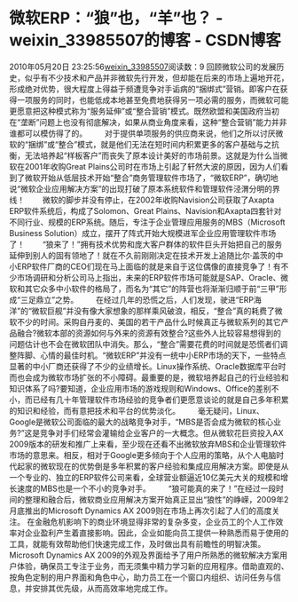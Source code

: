 # 微软ERP：“狼”也，“羊”也？ - weixin_33985507的博客 - CSDN博客
2010年05月20日 23:25:56[weixin_33985507](https://me.csdn.net/weixin_33985507)阅读数：9
回顾微软公司的发展历史，似乎有不少技术和产品并非微软先行开发，但却能在后来的市场上遍地开花，形成绝对优势，很大程度上得益于频遭竞争对手诟病的“捆绑式”营销。即客户在获得一项服务的同时，也能低成本地甚至免费地获得另一项必需的服务，而微软可能更愿意把这种模式称为“服务延伸”或“整合营销”模式。既然欧盟和美国政府当初在“垄断”问题上也没有彻底解决，如果从商业角度来看，这种“整合营销”能力并非谁都可以模仿得了的。
　　对于提供单项服务的供应商来说，他们之所以讨厌微软的“捆绑”或“整合”模式，就是他们无法在短时间内积累更多的客户基础与之抗衡，无法培养起“样板客户”而丧失了原本设计美好的市场前景。这就是为什么当微软在2001年收购Great Plains公司时在市场上引起了轩然大波的原因，因为人们看到了微软开始从低层技术开始“整合”商务管理软件市场了，“微软ERP”，确切地说“微软企业应用解决方案”的出现打破了原本系统软件和管理软件泾渭分明的界线！
　　微软的脚步并没有停止，在2002年收购Navision公司获取了Axapta ERP软件系统后，构成了Solomon、Great Plains、Navision和Axapta四套针对不同行业、规模的ERP系统。随后，专注于企业管理应用服务的MBS（Microsoft Business Solution）成立，摆开了阵式开始大规模进军企业应用管理软件市场了！
　　“狼来了！”拥有技术优势和庞大客户群体的软件巨头开始把自己的服务延伸到别人的固有领地了！就在不久前刚刚决定在技术开发上追随比尔·盖茨的中小ERP软件厂商的CEO们现在马上面临的就是来自于这位偶像的直接竞争了！有不少市场调研和分析公司马上指出，未来的ERP软件市场可能就是SAP、Oracle、微软和其它众多中小软件的格局了，而名为“其它”的阵营也将渐渐归顺于前“三甲”形成“三足鼎立”之势。
　　在经过几年的恐慌之后，人们发现，驶进“ERP海洋”的“微软巨舰”并没有像大家想象的那样乘风破浪，相反，“整合”真的耗费了微软不少的时间。采购自丹麦的、美国的若干产品什么时候真正与微软系列的其它产品融合?微软本部的资源如何与外来的资源有效整合?这些外人比较容易想得到的问题估计也不会在微软团队中消失。那么，“整合”需要花费的时间就是恐慌者们调整阵脚、心情的最佳时机。“微软ERP”并没有一统中小ERP市场的天下，一些特点显著的中小厂商还获得了不少的业绩增长。Linux操作系统、Oracle数据库平台时而也会成为微软市场扩张的不小障碍。最重要的是，微软培养起自己的行业经验和知识体系了吗?要知道，企业应用市场的游戏规则和Windows、Office的差别不小，而已经有几十年管理软件市场经验的竞争者们更愿意谈论的就是自己多年积累的知识和经验，而有意把技术和平台的优势淡化。
　　毫无疑问，Linux、Google是微软公司面临的最大的战略竞争对手，“MBS是否会成为微软的核心业务?”这是竞争对手们经常会灌输给企业客户的一大概念。但从微软花巨资投入AX 2009版本的研发和推广上来看，至少现在还看不出微软放弃MBS和企业管理软件市场的意思来。相反，相对于Google更多倾向于个人应用的策略，从个人电脑时代起家的微软现在的优势倒是多年积累的客户经验和集成应用解决方案。即使是从一个专业的、独立的ERP软件公司来看，全球营业额逼近10亿美元大关的规模和增长速度的MBS也是一个不小的竞争对手。
　　“狼可能真的来了！”在经过一段时间的整理和融合后，微软商业应用解决方案开始真正显出“狼性”的峥嵘，2009年2月底推出的Microsoft Dynamics AX 2009则在市场上再次引起了人们的高度关注。
在金融危机影响下的商业环境显得非常的复杂多变，企业员工的个人工作效率对企业盈利产生着直接影响。因此，企业如能向员工提供一种熟悉而易于使用的工具，就能有效帮助他们快速完成工作，及时做出具有前瞻性的明智决策。Microsoft Dynamics AX 2009的外观及界面给予了用户所熟悉的微软解决方案用户体验，确保员工专注于业务，而无须集中精力学习新的应用程序。借助直观的、按角色定制的用户界面和角色中心，助力员工在一个窗口内组织、访问任务与信息，并安排其优先级，从而高效率地完成工作。
